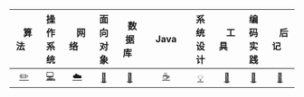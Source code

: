 | &nbsp;&nbsp;&nbsp;算法&nbsp;&nbsp;&nbsp; | 操作系统 | &nbsp;&nbsp;&nbsp;网络&nbsp;&nbsp;&nbsp; | 面向对象 | &nbsp;&nbsp;数据库&nbsp;&nbsp; | &nbsp;&nbsp;&nbsp;Java&nbsp;&nbsp;&nbsp; | 系统设计 | &nbsp;&nbsp;&nbsp;工具&nbsp;&nbsp;&nbsp; | 编码实践 | &nbsp;&nbsp;&nbsp;后记&nbsp;&nbsp;&nbsp; |
| :--------: | :---------: | :---------: | :---------: | :---------: | :---------:| :---------: | :-------: | :-------:| :------:|
| [:pencil2:](#pencil2-算法) | [:computer:](#computer-操作系统)|[:cloud:](#cloud-网络) | [:art:](#art-面向对象) |[:floppy_disk:](#floppy_disk-数据库)|  [:coffee:](#coffee-java)| [:bulb:](#bulb-系统设计)| [:wrench:](#wrench-工具)| [:watermelon:](#watermelon-编码实践)| [:memo:](#memo-后记) |
